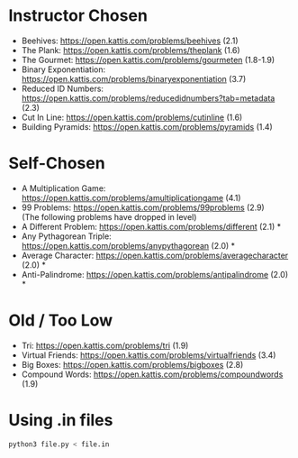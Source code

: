 # Instructor Chosen 
- Beehives: https://open.kattis.com/problems/beehives (2.1) 
- The Plank: https://open.kattis.com/problems/theplank (1.6) 
- The Gourmet: https://open.kattis.com/problems/gourmeten (1.8-1.9) 
- Binary Exponentiation: https://open.kattis.com/problems/binaryexponentiation (3.7) 
- Reduced ID Numbers: https://open.kattis.com/problems/reducedidnumbers?tab=metadata (2.3) 
- Cut In Line: https://open.kattis.com/problems/cutinline (1.6) 
- Building Pyramids: https://open.kattis.com/problems/pyramids (1.4)

# Self-Chosen
- A Multiplication Game: https://open.kattis.com/problems/amultiplicationgame (4.1)
- 99 Problems: https://open.kattis.com/problems/99problems (2.9)
</br>(The following problems have dropped in level)
- A Different Problem: https://open.kattis.com/problems/different (2.1) *
- Any Pythagorean Triple: https://open.kattis.com/problems/anypythagorean (2.0) *
- Average Character: https://open.kattis.com/problems/averagecharacter (2.0) *
- Anti-Palindrome: https://open.kattis.com/problems/antipalindrome (2.0) *

# Old / Too Low
- Tri: https://open.kattis.com/problems/tri (1.9) 
- Virtual Friends: https://open.kattis.com/problems/virtualfriends (3.4) <br />
- Big Boxes: https://open.kattis.com/problems/bigboxes (2.8) <br />
- Compound Words: https://open.kattis.com/problems/compoundwords (1.9)

# Using .in files
```bash
python3 file.py < file.in
```
